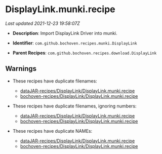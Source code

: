 # DisplayLink.munki.recipe

_Last updated 2021-12-23 19:58:07Z_

- **Description**: Import DisplayLink Driver into munki.

- **Identifier**: `com.github.bochoven.recipes.munki.DisplayLink`

- **Parent Recipes**: `com.github.bochoven.recipes.download.DisplayLink`

## Warnings

- These recipes have duplicate filenames:
    - [dataJAR-recipes/DisplayLink/DisplayLink.munki.recipe](/autopkg-dupe-tracker/dataJAR-recipes/DisplayLink/DisplayLink.munki.recipe)
    - [bochoven-recipes/DisplayLink/DisplayLink.munki.recipe](/autopkg-dupe-tracker/bochoven-recipes/DisplayLink/DisplayLink.munki.recipe)

- These recipes have duplicate filenames, ignoring numbers:
    - [dataJAR-recipes/DisplayLink/DisplayLink.munki.recipe](/autopkg-dupe-tracker/dataJAR-recipes/DisplayLink/DisplayLink.munki.recipe)
    - [bochoven-recipes/DisplayLink/DisplayLink.munki.recipe](/autopkg-dupe-tracker/bochoven-recipes/DisplayLink/DisplayLink.munki.recipe)

- These recipes have duplicate NAMEs:
    - [dataJAR-recipes/DisplayLink/DisplayLink.munki.recipe](/autopkg-dupe-tracker/dataJAR-recipes/DisplayLink/DisplayLink.munki.recipe)
    - [bochoven-recipes/DisplayLink/DisplayLink.munki.recipe](/autopkg-dupe-tracker/bochoven-recipes/DisplayLink/DisplayLink.munki.recipe)